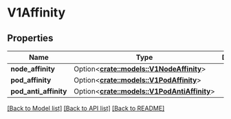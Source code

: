 # V1Affinity

## Properties

Name | Type | Description | Notes
------------ | ------------- | ------------- | -------------
**node_affinity** | Option<[**crate::models::V1NodeAffinity**](v1.NodeAffinity.md)> |  | [optional]
**pod_affinity** | Option<[**crate::models::V1PodAffinity**](v1.PodAffinity.md)> |  | [optional]
**pod_anti_affinity** | Option<[**crate::models::V1PodAntiAffinity**](v1.PodAntiAffinity.md)> |  | [optional]

[[Back to Model list]](../README.md#documentation-for-models) [[Back to API list]](../README.md#documentation-for-api-endpoints) [[Back to README]](../README.md)



